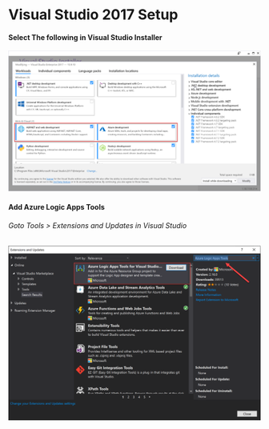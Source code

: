 # Visual Studio 2017 Setup

#### Select The following in Visual Studio Installer
![Alt Text](Azure-sdk-step-1.png)

#### Add Azure Logic Apps Tools

###### Goto Tools > Extensions and Updates in Visual Studio
![Alt Text](Visual-Studio-Logic-Apps-Tools.png)
